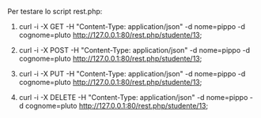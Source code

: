 Per testare lo script rest.php:

1) curl -i -X GET -H "Content-Type: application/json" -d nome=pippo -d cognome=pluto http://127.0.0.1:80/rest.php/studente/13;

2) curl -i -X POST -H "Content-Type: application/json" -d nome=pippo -d cognome=pluto http://127.0.0.1:80/rest.php/studente/13;

3) curl -i -X PUT -H "Content-Type: application/json" -d nome=pippo -d cognome=pluto http://127.0.0.1:80/rest.php/studente/13;

4) curl -i -X DELETE -H "Content-Type: application/json" -d nome=pippo -d cognome=pluto http://127.0.0.1:80/rest.php/studente/13;
